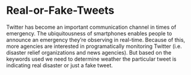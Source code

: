 # Real-or-Fake-Tweets
Twitter has become an important communication channel in times of emergency. The ubiquitousness of smartphones enables people to announce an emergency they’re observing in real-time. Because of this, more agencies are interested in programatically monitoring Twitter (i.e. disaster relief organizations and news agencies). But based on the keywords used we need to determine weather the particular tweet is indicating real disaster or just a fake tweet.
